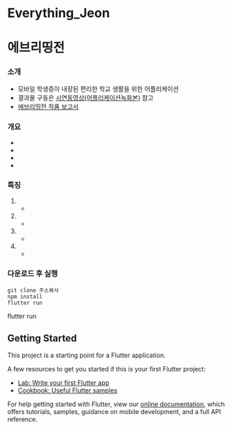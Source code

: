# Everything_Jeon
# 에브리띵전

### 소개
- 모바일 학생증이 내장된 편리한 학교 생활을 위한 어플리케이션
- 결과물 구동은 [시연동영상(어플리케이션녹화본)](/etc/) 참고
- [에브리띵전 작품 보고서](/etc/.hwp)

### 개요
- 
- 
- 
- 

### 특징
1. 
    - 
2. 
    - 
3. 
    - 
4. 
    - 

### 다운로드 후 실행

```
git clone 주소복사
npm install
flutter run
```
flutter run

## Getting Started

This project is a starting point for a Flutter application.

A few resources to get you started if this is your first Flutter project:

- [Lab: Write your first Flutter app](https://flutter.dev/docs/get-started/codelab)
- [Cookbook: Useful Flutter samples](https://flutter.dev/docs/cookbook)

For help getting started with Flutter, view our
[online documentation](https://flutter.dev/docs), which offers tutorials,
samples, guidance on mobile development, and a full API reference.
